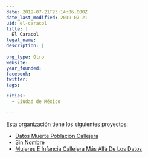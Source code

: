 ```yaml
---
date: 2019-07-21T23:14:06.000Z
date_last_modified: 2019-07-21
uid: el-caracol
title: |
  El Caracol
legal_name: 
description: |
  
org_type: Otro
website: 
year_founded: 
facebook: 
twitter: 
tags:

cities: 
  - Ciudad de México

---
```


Esta organización tiene los siguientes proyectos:

- [Datos Muerte Poblacion Callejera](/proyectos/datos-muerte-poblacion-callejera)
- [Sin Nombre](/proyectos/sin-nombre)
- [Mujeres E Infancia Callejera Más Allá De Los Datos](/proyectos/mujeres-e-infancia-callejera-mas-alla-de-los-datos)
